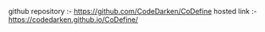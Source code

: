 github repository :- https://github.com/CodeDarken/CoDefine
hosted link :- https://codedarken.github.io/CoDefine/
